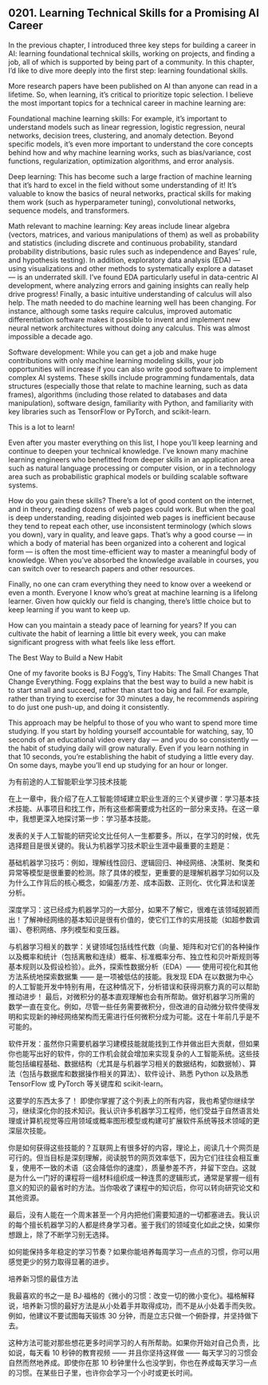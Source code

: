 ## 0201. Learning Technical Skills for a Promising AI Career

In the previous chapter, I introduced three key steps for building a career in AI: learning foundational technical skills, working on projects, and finding a job, all of which is supported by being part of a community. In this chapter, I’d like to dive more deeply into the first step: learning foundational skills.

More research papers have been published on AI than anyone can read in a lifetime. So, when learning, it’s critical to prioritize topic selection. I believe the most important topics for a technical career in machine learning are:

Foundational machine learning skills: For example, it’s important to understand models such as linear regression, logistic regression, neural networks, decision trees, clustering, and anomaly detection. Beyond specific models, it’s even more important to understand the core concepts behind how and why machine learning works, such as bias/variance, cost functions, regularization, optimization algorithms, and error analysis.

Deep learning: This has become such a large fraction of machine learning that it’s hard to excel in the field without some understanding of it! It’s valuable to know the basics of neural networks, practical skills for making them work (such as hyperparameter tuning), convolutional networks, sequence models, and transformers.

Math relevant to machine learning: Key areas include linear algebra (vectors, matrices, and various manipulations of them) as well as probability and statistics (including discrete and continuous probability, standard probability distributions, basic rules such as independence and Bayes’ rule, and hypothesis testing). In addition, exploratory data analysis (EDA) — using visualizations and other methods to systematically explore a dataset — is an underrated skill. I’ve found EDA particularly useful in data-centric AI development, where analyzing errors and gaining insights can really help drive progress! Finally, a basic intuitive understanding of calculus will also help. The math needed to do machine learning well has been changing. For instance, although some tasks require calculus, improved automatic differentiation software makes it possible to invent and implement new neural network architectures without doing any calculus. This was almost impossible a decade ago.

Software development: While you can get a job and make huge contributions with only machine learning modeling skills, your job opportunities will increase if you can also write good software to implement complex AI systems. These skills include programming fundamentals, data structures (especially those that relate to machine learning, such as data frames), algorithms (including those related to databases and data manipulation), software design, familiarity with Python, and familiarity with key libraries such as TensorFlow or PyTorch, and scikit-learn.

This is a lot to learn!

Even after you master everything on this list, I hope you’ll keep learning and continue to deepen your technical knowledge. I’ve known many machine learning engineers who benefitted from deeper skills in an application area such as natural language processing or computer vision, or in a technology area such as probabilistic graphical models or building scalable software systems.

How do you gain these skills? There’s a lot of good content on the internet, and in theory, reading dozens of web pages could work. But when the goal is deep understanding, reading disjointed web pages is inefficient because they tend to repeat each other, use inconsistent terminology (which slows you down), vary in quality, and leave gaps. That’s why a good course — in which a body of material has been organized into a coherent and logical form — is often the most time-efficient way to master a meaningful body of knowledge. When you’ve absorbed the knowledge available in courses, you can switch over to research papers and other resources.

Finally, no one can cram everything they need to know over a weekend or even a month. Everyone I know who’s great at machine learning is a lifelong learner. Given how quickly our field is changing, there’s little choice but to keep learning if you want to keep up.

How can you maintain a steady pace of learning for years? If you can cultivate the habit of learning a little bit every week, you can make significant progress with what feels like less effort.

The Best Way to Build a New Habit

One of my favorite books is BJ Fogg’s, Tiny Habits: The Small Changes That Change Everything. Fogg explains that the best way to build a new habit is to start small and succeed, rather than start too big and fail. For example, rather than trying to exercise for 30 minutes a day, he recommends aspiring to do just one push-up, and doing it consistently.

This approach may be helpful to those of you who want to spend more time studying. If you start by holding yourself accountable for watching, say, 10 seconds of an educational video every day — and you do so consistently — the habit of studying daily will grow naturally. Even if you learn nothing in that 10 seconds, you’re establishing the habit of studying a little every day. On some days, maybe you’ll end up studying for an hour or longer.

为有前途的人工智能职业学习技术技能

在上一章中，我介绍了在人工智能领域建立职业生涯的三个关键步骤：学习基本技术技能、从事项目和找工作，所有这些都需要成为社区的一部分来支持。在这一章中，我想更深入地探讨第一步：学习基本技能。

发表的关于人工智能的研究论文比任何人一生都要多。所以，在学习的时候，优先选择题目是很关键的。我认为机器学习技术职业生涯中最重要的主题是：

基础机器学习技巧：例如，理解线性回归、逻辑回归、神经网络、决策树、聚类和异常等模型是很重要的检测。除了具体的模型，更重要的是理解机器学习如何以及为什么工作背后的核心概念，如偏差/方差、成本函数、正则化、优化算法和误差分析。

深度学习：这已经成为机器学习的一大部分，如果不了解它，很难在该领域脱颖而出！了解神经网络的基本知识是很有价值的，使它们工作的实用技能（如超参数调谐）、卷积网络、序列模型和变压器。

与机器学习相关的数学：关键领域包括线性代数（向量、矩阵和对它们的各种操作以及概率和统计（包括离散和连续）概率、标准概率分布、独立性和贝叶斯规则等基本规则以及假设检验）。此外，探索性数据分析（EDA）—— 使用可视化和其他方法系统地探索数据集 —— 是一项被低估的技能。我发现 EDA 在以数据为中心的人工智能开发中特别有用，在这种情况下，分析错误和获得洞察力真的可以帮助推动进步！ 最后，对微积分的基本直观理解也会有所帮助。做好机器学习所需的数学一直在变化。例如，尽管一些任务需要微积分，但改进的自动微分软件使得发明和实现新的神经网络架构而无需进行任何微积分成为可能。这在十年前几乎是不可能的。

软件开发：虽然你只需要机器学习建模技能就能找到工作并做出巨大贡献，但如果你也能写出好的软件，你的工作机会就会增加来实现复杂的人工智能系统。这些技能包括编程基础、数据结构（尤其是与机器学习相关的数据结构，如数据帧）、算法（包括与数据库和数据操作相关的算法）、软件设计、熟悉 Python 以及熟悉 TensorFlow 或 PyTorch 等关键库和 scikit-learn。

这要学的东西太多了！ 即使你掌握了这个列表上的所有内容，我也希望你继续学习，继续深化你的技术知识。我认识许多机器学习工程师，他们受益于自然语言处理或计算机视觉等应用领域或概率图形模型或构建可扩展软件系统等技术领域的更深层次技能。

你是如何获得这些技能的？互联网上有很多好的内容，理论上，阅读几十个网页是可行的。但当目标是深刻理解，阅读脱节的网页效率低下，因为它们往往会相互重复，使用不一致的术语（这会降低你的速度），质量参差不齐，并留下空白。这就是为什么一门好的课程将一组材料组织成一种连贯的逻辑形式，通常是掌握一组有意义的知识的最省时的方法。当你吸收了课程中的知识后，你可以转向研究论文和其他资源。

最后，没有人能在一个周末甚至一个月内把他们需要知道的一切都塞进去。我认识的每个擅长机器学习的人都是终身学习者。鉴于我们的领域变化如此之快，如果你想跟上，除了不断学习别无选择。

如何能保持多年稳定的学习节奏？如果你能培养每周学习一点点的习惯，你可以用感觉更少的努力取得显著的进步。

培养新习惯的最佳方法

我最喜欢的书之一是 BJ·福格的《微小的习惯：改变一切的微小变化》。福格解释说，培养新习惯的最好方法是从小处着手并取得成功，而不是从小处着手而失败。例如，他建议不要试图每天锻炼 30 分钟，而是立志只做一个俯卧撑，并坚持做下去。

这种方法可能对那些想花更多时间学习的人有所帮助。如果你开始对自己负责，比如说，每天看 10 秒钟的教育视频 —— 并且你坚持这样做 —— 每天学习的习惯会自然而然地养成。即使你在那 10 秒钟里什么也没学到，你也在养成每天学习一点的习惯。在某些日子里，也许你会学习一个小时或更长时间。